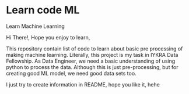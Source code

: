 # Learn code ML 
Learn Machine Learning

Hi There!,
Hope you enjoy to learn,

This repository contain list of code to learn about basic pre processing of making machine learning. Literally, this project is my task in IYKRA Data Fellowship. 
As Data Engineer, we need a basic understanding of using python to process the data. Although this is just pre-processing, but for creating good ML model, we need good data sets too.

I just try to create information in README, hope you like it, hehe

